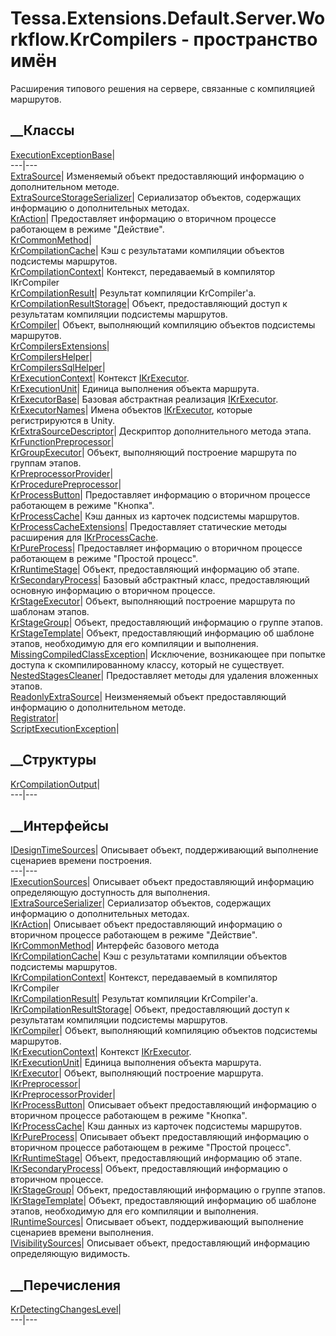# Tessa.Extensions.Default.Server.Workflow.KrCompilers - пространство имён
Расширения типового решения на сервере, связанные с компиляцией маршрутов.
##  __Классы
[ExecutionExceptionBase](T_Tessa_Extensions_Default_Server_Workflow_KrCompilers_ExecutionExceptionBase.htm)|  
---|---  
[ExtraSource](T_Tessa_Extensions_Default_Server_Workflow_KrCompilers_ExtraSource.htm)|
Изменяемый объект предоставляющий информацию о дополнительном методе.  
[ExtraSourceStorageSerializer](T_Tessa_Extensions_Default_Server_Workflow_KrCompilers_ExtraSourceStorageSerializer.htm)|
Сериализатор объектов, содержащих информацию о дополнительных методах.  
[KrAction](T_Tessa_Extensions_Default_Server_Workflow_KrCompilers_KrAction.htm)|
Предоставляет информацию о вторичном процессе работающем в режиме "Действие".  
[KrCommonMethod](T_Tessa_Extensions_Default_Server_Workflow_KrCompilers_KrCommonMethod.htm)|  
[KrCompilationCache](T_Tessa_Extensions_Default_Server_Workflow_KrCompilers_KrCompilationCache.htm)|
Кэш с результатами компиляции объектов подсистемы маршрутов.  
[KrCompilationContext](T_Tessa_Extensions_Default_Server_Workflow_KrCompilers_KrCompilationContext.htm)|
Контекст, передаваемый в компилятор IKrCompiler  
[KrCompilationResult](T_Tessa_Extensions_Default_Server_Workflow_KrCompilers_KrCompilationResult.htm)|
Результат компиляции KrCompiler'a.  
[KrCompilationResultStorage](T_Tessa_Extensions_Default_Server_Workflow_KrCompilers_KrCompilationResultStorage.htm)|
Объект, предоставляющий доступ к результатам компиляции подсистемы маршрутов.  
[KrCompiler](T_Tessa_Extensions_Default_Server_Workflow_KrCompilers_KrCompiler.htm)|
Объект, выполняющий компиляцию объектов подсистемы маршрутов.  
[KrCompilersExtensions](T_Tessa_Extensions_Default_Server_Workflow_KrCompilers_KrCompilersExtensions.htm)|  
[KrCompilersHelper](T_Tessa_Extensions_Default_Server_Workflow_KrCompilers_KrCompilersHelper.htm)|  
[KrCompilersSqlHelper](T_Tessa_Extensions_Default_Server_Workflow_KrCompilers_KrCompilersSqlHelper.htm)|  
[KrExecutionContext](T_Tessa_Extensions_Default_Server_Workflow_KrCompilers_KrExecutionContext.htm)|
Контекст
[IKrExecutor](T_Tessa_Extensions_Default_Server_Workflow_KrCompilers_IKrExecutor.htm).  
[KrExecutionUnit](T_Tessa_Extensions_Default_Server_Workflow_KrCompilers_KrExecutionUnit.htm)|
Единица выполнения объекта маршрута.  
[KrExecutorBase](T_Tessa_Extensions_Default_Server_Workflow_KrCompilers_KrExecutorBase.htm)|
Базовая абстрактная реализация
[IKrExecutor](T_Tessa_Extensions_Default_Server_Workflow_KrCompilers_IKrExecutor.htm).  
[KrExecutorNames](T_Tessa_Extensions_Default_Server_Workflow_KrCompilers_KrExecutorNames.htm)|
Имена объектов
[IKrExecutor](T_Tessa_Extensions_Default_Server_Workflow_KrCompilers_IKrExecutor.htm),
которые регистрируются в Unity.  
[KrExtraSourceDescriptor](T_Tessa_Extensions_Default_Server_Workflow_KrCompilers_KrExtraSourceDescriptor.htm)|
Дескриптор дополнительного метода этапа.  
[KrFunctionPreprocessor](T_Tessa_Extensions_Default_Server_Workflow_KrCompilers_KrFunctionPreprocessor.htm)|  
[KrGroupExecutor](T_Tessa_Extensions_Default_Server_Workflow_KrCompilers_KrGroupExecutor.htm)|
Объект, выполняющий построение маршрута по группам этапов.  
[KrPreprocessorProvider](T_Tessa_Extensions_Default_Server_Workflow_KrCompilers_KrPreprocessorProvider.htm)|  
[KrProcedurePreprocessor](T_Tessa_Extensions_Default_Server_Workflow_KrCompilers_KrProcedurePreprocessor.htm)|  
[KrProcessButton](T_Tessa_Extensions_Default_Server_Workflow_KrCompilers_KrProcessButton.htm)|
Предоставляет информацию о вторичном процессе работающем в режиме "Кнопка".  
[KrProcessCache](T_Tessa_Extensions_Default_Server_Workflow_KrCompilers_KrProcessCache.htm)|
Кэш данных из карточек подсистемы маршрутов.  
[KrProcessCacheExtensions](T_Tessa_Extensions_Default_Server_Workflow_KrCompilers_KrProcessCacheExtensions.htm)|
Предоставляет статические методы расширения для
[IKrProcessCache](T_Tessa_Extensions_Default_Server_Workflow_KrCompilers_IKrProcessCache.htm).  
[KrPureProcess](T_Tessa_Extensions_Default_Server_Workflow_KrCompilers_KrPureProcess.htm)|
Предоставляет информацию о вторичном процессе работающем в режиме "Простой
процесс".  
[KrRuntimeStage](T_Tessa_Extensions_Default_Server_Workflow_KrCompilers_KrRuntimeStage.htm)|
Объект, предоставляющий информацию об этапе.  
[KrSecondaryProcess](T_Tessa_Extensions_Default_Server_Workflow_KrCompilers_KrSecondaryProcess.htm)|
Базовый абстрактный класс, предоставляющий основную информацию о вторичном
процессе.  
[KrStageExecutor](T_Tessa_Extensions_Default_Server_Workflow_KrCompilers_KrStageExecutor.htm)|
Объект, выполняющий построение маршрута по шаблонам этапов.  
[KrStageGroup](T_Tessa_Extensions_Default_Server_Workflow_KrCompilers_KrStageGroup.htm)|
Объект, предоставляющий информацию о группе этапов.  
[KrStageTemplate](T_Tessa_Extensions_Default_Server_Workflow_KrCompilers_KrStageTemplate.htm)|
Объект, предоставляющий информацию об шаблоне этапов, необходимую для его
компиляции и выполнения.  
[MissingCompiledClassException](T_Tessa_Extensions_Default_Server_Workflow_KrCompilers_MissingCompiledClassException.htm)|
Исключение, возникающее при попытке доступа к скомпилированному классу,
который не существует.  
[NestedStagesCleaner](T_Tessa_Extensions_Default_Server_Workflow_KrCompilers_NestedStagesCleaner.htm)|
Предоставляет методы для удаления вложенных этапов.  
[ReadonlyExtraSource](T_Tessa_Extensions_Default_Server_Workflow_KrCompilers_ReadonlyExtraSource.htm)|
Неизменяемый объект предоставляющий информацию о дополнительном методе.  
[Registrator](T_Tessa_Extensions_Default_Server_Workflow_KrCompilers_Registrator.htm)|  
[ScriptExecutionException](T_Tessa_Extensions_Default_Server_Workflow_KrCompilers_ScriptExecutionException.htm)|  
## __Структуры
[KrCompilationOutput](T_Tessa_Extensions_Default_Server_Workflow_KrCompilers_KrCompilationOutput.htm)|  
---|---  
## __Интерфейсы
[IDesignTimeSources](T_Tessa_Extensions_Default_Server_Workflow_KrCompilers_IDesignTimeSources.htm)|
Описывает объект, поддерживающий выполнение сценариев времени построения.  
---|---  
[IExecutionSources](T_Tessa_Extensions_Default_Server_Workflow_KrCompilers_IExecutionSources.htm)|
Описывает объект предоставляющий информацию определяющую доступность для
выполнения.  
[IExtraSourceSerializer](T_Tessa_Extensions_Default_Server_Workflow_KrCompilers_IExtraSourceSerializer.htm)|
Сериализатор объектов, содержащих информацию о дополнительных методах.  
[IKrAction](T_Tessa_Extensions_Default_Server_Workflow_KrCompilers_IKrAction.htm)|
Описывает объект предоставляющий информацию о вторичном процессе работающем в
режиме "Действие".  
[IKrCommonMethod](T_Tessa_Extensions_Default_Server_Workflow_KrCompilers_IKrCommonMethod.htm)|
Интерфейс базового метода  
[IKrCompilationCache](T_Tessa_Extensions_Default_Server_Workflow_KrCompilers_IKrCompilationCache.htm)|
Кэш с результатами компиляции объектов подсистемы маршрутов.  
[IKrCompilationContext](T_Tessa_Extensions_Default_Server_Workflow_KrCompilers_IKrCompilationContext.htm)|
Контекст, передаваемый в компилятор IKrCompiler  
[IKrCompilationResult](T_Tessa_Extensions_Default_Server_Workflow_KrCompilers_IKrCompilationResult.htm)|
Результат компиляции KrCompiler'a.  
[IKrCompilationResultStorage](T_Tessa_Extensions_Default_Server_Workflow_KrCompilers_IKrCompilationResultStorage.htm)|
Объект, предоставляющий доступ к результатам компиляции подсистемы маршрутов.  
[IKrCompiler](T_Tessa_Extensions_Default_Server_Workflow_KrCompilers_IKrCompiler.htm)|
Объект, выполняющий компиляцию объектов подсистемы маршрутов.  
[IKrExecutionContext](T_Tessa_Extensions_Default_Server_Workflow_KrCompilers_IKrExecutionContext.htm)|
Контекст
[IKrExecutor](T_Tessa_Extensions_Default_Server_Workflow_KrCompilers_IKrExecutor.htm).  
[IKrExecutionUnit](T_Tessa_Extensions_Default_Server_Workflow_KrCompilers_IKrExecutionUnit.htm)|
Единица выполнения объекта маршрута.  
[IKrExecutor](T_Tessa_Extensions_Default_Server_Workflow_KrCompilers_IKrExecutor.htm)|
Объект, выполняющий построение маршрута.  
[IKrPreprocessor](T_Tessa_Extensions_Default_Server_Workflow_KrCompilers_IKrPreprocessor.htm)|  
[IKrPreprocessorProvider](T_Tessa_Extensions_Default_Server_Workflow_KrCompilers_IKrPreprocessorProvider.htm)|  
[IKrProcessButton](T_Tessa_Extensions_Default_Server_Workflow_KrCompilers_IKrProcessButton.htm)|
Описывает объект предоставляющий информацию о вторичном процессе работающем в
режиме "Кнопка".  
[IKrProcessCache](T_Tessa_Extensions_Default_Server_Workflow_KrCompilers_IKrProcessCache.htm)|
Кэш данных из карточек подсистемы маршрутов.  
[IKrPureProcess](T_Tessa_Extensions_Default_Server_Workflow_KrCompilers_IKrPureProcess.htm)|
Описывает объект предоставляющий информацию о вторичном процессе работающем в
режиме "Простой процесс".  
[IKrRuntimeStage](T_Tessa_Extensions_Default_Server_Workflow_KrCompilers_IKrRuntimeStage.htm)|
Объект, предоставляющий информацию об этапе.  
[IKrSecondaryProcess](T_Tessa_Extensions_Default_Server_Workflow_KrCompilers_IKrSecondaryProcess.htm)|
Объект, предоставляющий информацию о вторичном процессе.  
[IKrStageGroup](T_Tessa_Extensions_Default_Server_Workflow_KrCompilers_IKrStageGroup.htm)|
Объект, предоставляющий информацию о группе этапов.  
[IKrStageTemplate](T_Tessa_Extensions_Default_Server_Workflow_KrCompilers_IKrStageTemplate.htm)|
Объект, предоставляющий информацию об шаблоне этапов, необходимую для его
компиляции и выполнения.  
[IRuntimeSources](T_Tessa_Extensions_Default_Server_Workflow_KrCompilers_IRuntimeSources.htm)|
Описывает объект, поддерживающий выполнение сценариев времени выполнения.  
[IVisibilitySources](T_Tessa_Extensions_Default_Server_Workflow_KrCompilers_IVisibilitySources.htm)|
Описывает объект, предоставляющий информацию определяющую видимость.  
## __Перечисления
[KrDetectingChangesLevel](T_Tessa_Extensions_Default_Server_Workflow_KrCompilers_KrDetectingChangesLevel.htm)|  
---|---
